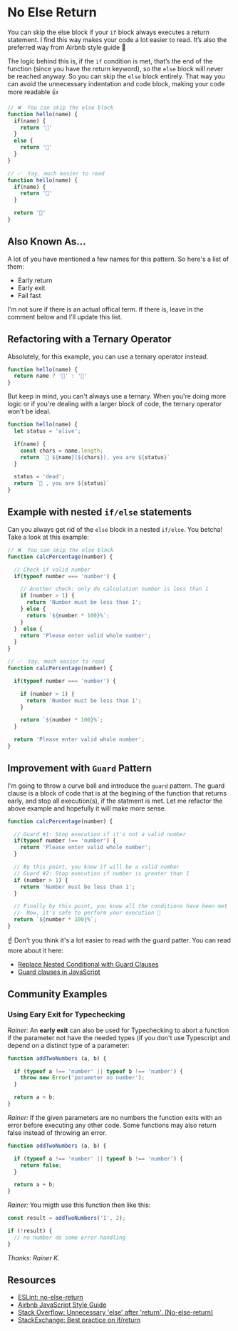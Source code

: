 # No Else Return

You can skip the else block if your `if` block always executes a return statement. I find this way makes your code a lot easier to read. It’s also the preferred way from Airbnb style guide 🤩

The logic behind this is, if the `if` condition is met, that’s the end of the function (since you have the return keyword), so the `else` block will never be reached anyway. So you can skip the `else` block entirely. That way you can avoid the unnecessary indentation and code block, making your code more readable 👍

```javascript
// ❌  You can skip the else block
function hello(name) {
  if(name) {
    return '👋'
  }
  else {
    return '👻'
  }
}

// ✅  Yay, much easier to read
function hello(name) {
  if(name) {
    return '👋'
  }

  return '👻'
}
```

## Also Known As...

A lot of you have mentioned a few names for this pattern. So here's a list of them:

- Early return
- Early exit
- Fail fast

I'm not sure if there is an actual offical term. If there is, leave in the comment below and I'll update this list.


## Refactoring with a Ternary Operator

Absolutely, for this example, you can use a ternary operator instead.

```javascript
function hello(name) {
  return name ? '👋' : '👻'
}
```

But keep in mind, you can't always use a ternary. When you're doing more logic or if you're dealing with a larger block of code, the ternary operator won't be ideal.

```javascript
function hello(name) {
  let status = 'alive';

  if(name) {
    const chars = name.length;
    return `👋 ${name}(${chars}), you are ${status}`
  }

  status = 'dead';
  return `👻 , you are ${status}`
}
```

## Example with nested `if/else` statements

Can you always get rid of the `else` block in a nested `if/else`. You betcha! Take a look at this example:

```javascript
// ❌  You can skip the else block
function calcPercentage(number) {

  // Check if valid number
  if(typeof number === 'number') {

    // Another check: only do calculation number is less than 1
    if (number > 1) {
      return 'Number must be less than 1';
    } else {
      return `${number * 100}%`;
    }
  }  else {
    return 'Please enter valid whole number';
  }
}

// ✅  Yay, much easier to read
function calcPercentage(number) {

  if(typeof number === 'number') {

    if (number > 1) {
      return 'Number must be less than 1';
    }

    return `${number * 100}%`;
  }

  return 'Please enter valid whole number';
}
```

## Improvement with `Guard` Pattern

I'm going to throw a curve ball and introduce the `guard` pattern. The guard clause is a block of code that is at the begining of the function that returns early, and stop all execution(s), if the statment is met. Let me refactor the above example and hopefully it will make more sense.

```javascript
function calcPercentage(number) {

  // Guard #1: Stop execution if it's not a valid number
  if(typeof number !== 'number') {
    return 'Please enter valid whole number';
  }

  // By this point, you know if will be a valid number
  // Guard #2: Stop execution if number is greater than 1
  if (number > 1) {
    return 'Number must be less than 1';
  }

  // Finally by this point, you know all the conditions have been met
  //  Now, it's safe to perform your execution 🎉
  return `${number * 100}%`;
}
```

☝️ Don't you think it's a lot easier to read with the guard patter. You can read more about it here:

- [Replace Nested Conditional with Guard Clauses](https://refactoring.guru/replace-nested-conditional-with-guard-clauses)
- [Guard clauses in JavaScript](https://elliotekj.com/2016/12/02/guard-clauses-in-javascript/)

## Community Examples

### Using Eary Exit for Typechecking

_Rainer:_ An **early exit** can also be used for Typechecking to abort a function if the parameter not have the needed types (if you don't use Typescript and depend on a distinct type of a parameter:

```javascript
function addTwoNumbers (a, b) {

  if (typeof a !== 'number' || typeof b !== 'number') {
    throw new Error('parameter no number');
  }

  return a + b;
}
```

_Rainer:_ If the given parameters are no numbers the function exits with an error before executing any other code.
Some functions may also return false instead of throwing an error.

```javascript
function addTwoNumbers (a, b) {

  if (typeof a !== 'number' || typeof b !== 'number') {
    return false;
  }

  return a + b;
}
```



_Rainer:_ You migth use this function then like this:

```javascript
const result = addTwoNumbers('1', 2);

if (!result) {
  // no number do some error handling
}
```

_Thanks: Rainer K._


## Resources

- [ESLint: no-else-return](https://eslint.org/docs/rules/no-else-return)
- [Airbnb JavaScript Style Guide](https://github.com/airbnb/javascript#blocks--no-else-return)
- [Stack Overflow: Unnecessary 'else' after 'return'. (No-else-return)](https://stackoverflow.com/questions/46875442/unnecessary-else-after-return-no-else-return)
- [StackExchange: Best practice on if/return](https://softwareengineering.stackexchange.com/questions/157407/best-practice-on-if-return)


